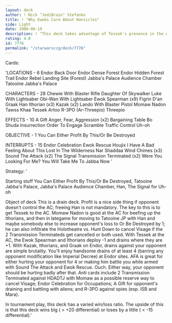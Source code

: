 ```yaml
---
layout: deck
author: ! Nick "JediBrain" Stefanko
title: ! "Why Ewoks Care About Hansicles"
side: Light
date: 2000-06-19
description: ! "This deck takes advantage of Tessek's presence in the Audience Chamber.  Along with Kazak and some Ithorians present on Endor, you can accomplish drains of up to 4 at each Endor site.  Coupled with a bunch of mains for power, this deck combines big battle"
rating: 4.0
id: 7776
permalink: "/starwarsccg/deck/7776"
---
```

Cards: 

'LOCATIONS - 6
Endor Back Door
Endor Dense Forest
Endor Hidden Forest Trail
Endor Rebel Landing Site (Forest)
Jabba's Palace Audience Chamber
Tatooine Jabba's Palace

CHARACTERS - 28
Chewie With Blaster Rifle
Daughter Of Skywalker
Luke With Lightsaber
Obi-Wan With Lightsaber
Ewok Spearman (x9)
Figrin D'an
Graak
Han
Ithorian (x3)
Kazak (x2)
Lando With Blaster Pistol
Momaw Nadon
Tawss Khaa
Tessek
Artoo
R-3PO (Ar-Threepio)
Threepio

EFFECTS - 10
A Gift
Anger, Fear, Aggression (x2)
Bargaining Table
Bo Shuda
Insurrection
Order To Engage
Scramble
Traffic Control
Uh-oh

OBJECTIVE - 1
You Can Either Profit By This/Or Be Destroyed

INTERRUPTS - 15
Endor Celebration
Ewok Rescue
Houjix
I Have A Bad Feeling About This
Lost In The Wilderness
Nar Shaddaa Wind Chimes (x3)
Sound The Attack (x2)
The Signal
Transmission Terminated (x2)
Were You Looking For Me?
You Will Take Me To Jabba Now
'

Strategy: '

Starting stuff
You Can Either Profit By This/Or Be Destroyed, Tatooine Jabba's Palace, Jabba's Palace Audience Chamber, Han, The Signal for Uh-oh

Object of deck
This is a drain deck.  Profit is a nice side thing if opponent doesn't control the AC; freeing Han is not mandatory.  The key to this is to get Tessek to the AC.  Momaw Nadon is good at the AC for beefing up the Ithorians, and then in lategame for moving to Tatooine JP with Han and maybe somebody else to increase opponent's loss to Or Be Destroyed by 1; he can also infiltrate the Holotheatre vs. Hunt Down to cancel Visage if the 2 Transmission Terminateds get cancelled or both used.
With Tessek at the AC, the Ewok Spearman and Ithorians deploy -1 and drains where they are +1.	With Kazak, Ithorians, and Graak on Endor, drains against your opponent are simple brutality.  You'll enjoy handsome drains of at least 4 (barring any opponent modification like Imperial Decree) at Endor sites.
AFA is great for either hurting your opponent for 4 or making him battle you while armed with Sound The Attack and Ewok Rescue.  Ouch.	Either way, your opponent should be hurting badly after that.
Anti cards include 2 Transmission Terminated against HDADTJ with Momaw as a possible reserve way to cancel Visage; Endor Celebration for Occupations; A Gift for opponent's draining and battling with aliens; and R-3PO against spies (esp. ISB and Mara).

In tournament play, this deck has a varied win/loss ratio.  The upside of this is that this deck wins big ( > +20 differential) or loses by a little ( < -15 differential).'
